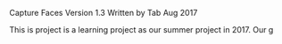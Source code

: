 Capture Faces Version 1.3 Written by Tab Aug 2017

This is project is a learning project as our summer project in 2017.
Our g
